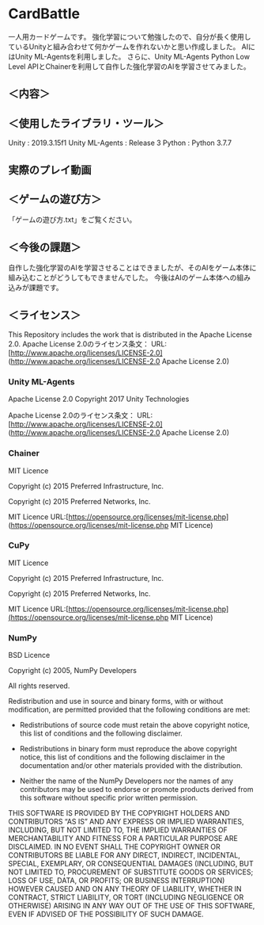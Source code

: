 # CardBattle

一人用カードゲームです。
強化学習について勉強したので、自分が長く使用しているUnityと組み合わせて何かゲームを作れないかと思い作成しました。
AIにはUnity ML-Agentsを利用しました。
さらに、Unity ML-Agents Python Low Level APIとChainerを利用して自作した強化学習のAIを学習させてみました。

## ＜内容＞

## ＜使用したライブラリ・ツール＞

Unity : 2019.3.15f1
Unity ML-Agents : Release 3
Python : Python 3.7.7

## 実際のプレイ動画

## ＜ゲームの遊び方＞

「ゲームの遊び方.txt」をご覧ください。

## ＜今後の課題＞

自作した強化学習のAIを学習させることはできましたが、そのAIをゲーム本体に組み込むことがどうしてもできませんでした。
今後はAIのゲーム本体への組み込みが課題です。

## ＜ライセンス＞

This Repository includes the work that is distributed in the Apache License 2.0.
Apache License 2.0のライセンス条文：
URL:[http://www.apache.org/licenses/LICENSE-2.0] (http://www.apache.org/licenses/LICENSE-2.0 Apache License 2.0)

### Unity ML-Agents

Apache License 2.0
Copyright 2017 Unity Technologies

Apache License 2.0のライセンス条文：
URL:[http://www.apache.org/licenses/LICENSE-2.0] (http://www.apache.org/licenses/LICENSE-2.0 Apache License 2.0)

### Chainer

MIT Licence

Copyright (c) 2015 Preferred Infrastructure, Inc.

Copyright (c) 2015 Preferred Networks, Inc.

MIT Licence
URL:[https://opensource.org/licenses/mit-license.php] (https://opensource.org/licenses/mit-license.php MIT Licence)

### CuPy

MIT Licence

Copyright (c) 2015 Preferred Infrastructure, Inc.

Copyright (c) 2015 Preferred Networks, Inc.

MIT Licence
URL:[https://opensource.org/licenses/mit-license.php](<https://opensource.org/licenses/mit-license.php> MIT Licence)

### NumPy

BSD Licence

Copyright (c) 2005, NumPy Developers

All rights reserved.

Redistribution and use in source and binary forms, with or without modification, are permitted provided that the following conditions are met:

- Redistributions of source code must retain the above copyright notice, this list of conditions and the following disclaimer.

- Redistributions in binary form must reproduce the above copyright notice, this list of conditions and the following disclaimer in the documentation and/or other materials provided with the distribution.

- Neither the name of the NumPy Developers nor the names of any contributors may be used to endorse or promote products derived from this software without specific prior written permission.

THIS SOFTWARE IS PROVIDED BY THE COPYRIGHT HOLDERS AND CONTRIBUTORS “AS IS” AND ANY EXPRESS OR IMPLIED WARRANTIES, INCLUDING, BUT NOT LIMITED TO, THE IMPLIED WARRANTIES OF MERCHANTABILITY AND FITNESS FOR A PARTICULAR PURPOSE ARE DISCLAIMED. IN NO EVENT SHALL THE COPYRIGHT OWNER OR CONTRIBUTORS BE LIABLE FOR ANY DIRECT, INDIRECT, INCIDENTAL, SPECIAL, EXEMPLARY, OR CONSEQUENTIAL DAMAGES (INCLUDING, BUT NOT LIMITED TO, PROCUREMENT OF SUBSTITUTE GOODS OR SERVICES; LOSS OF USE, DATA, OR PROFITS; OR BUSINESS INTERRUPTION) HOWEVER CAUSED AND ON ANY THEORY OF LIABILITY, WHETHER IN CONTRACT, STRICT LIABILITY, OR TORT (INCLUDING NEGLIGENCE OR OTHERWISE) ARISING IN ANY WAY OUT OF THE USE OF THIS SOFTWARE, EVEN IF ADVISED OF THE POSSIBILITY OF SUCH DAMAGE.

